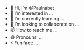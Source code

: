 - 👋 Hi, I’m @Paulnabet
- 👀 I’m interested in ...
- 🌱 I’m currently learning ...
- 💞️ I’m looking to collaborate on ...
- 📫 How to reach me ...
- 😄 Pronouns: ...
- ⚡ Fun fact: ...

<!---
Paulnabet/Paulnabet is a ✨ special ✨ repository because its `README.md` (this file) appears on your GitHub profile.
You can click the Preview link to take a look at your changes.
--->
